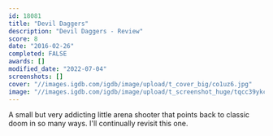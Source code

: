 ```yaml
---
id: 18081
title: "Devil Daggers"
description: "Devil Daggers - Review"
score: 8
date: "2016-02-26"
completed: FALSE
awards: []
modified_date: "2022-07-04"
screenshots: []
cover: "//images.igdb.com/igdb/image/upload/t_cover_big/co1uz6.jpg"
image: "//images.igdb.com/igdb/image/upload/t_screenshot_huge/tqcc39ykcjt4cpxzduci.jpg"
---
```

A small but very addicting little arena shooter that points back to classic doom in so many ways. I'll continually revisit this one.